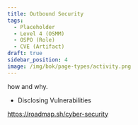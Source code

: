 ```yaml
---
title: Outbound Security
tags: 
  - Placeholder
  - Level 4 (OSMM)
  - OSPO (Role)
  - CVE (Artifact)
draft: true
sidebar_position: 4
image: /img/bok/page-types/activity.png
---
```


how and why.


-  Disclosing Vulnerabilities


https://roadmap.sh/cyber-security
